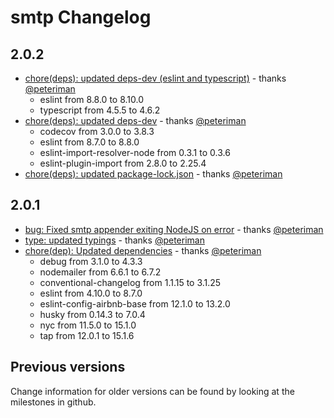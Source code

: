 # smtp Changelog

## 2.0.2

- [chore(deps): updated deps-dev (eslint and typescript)](https://github.com/log4js-node/smtp/pull/29) - thanks [@peteriman](https://github.com/peteriman)
  - eslint from 8.8.0 to 8.10.0
  - typescript from 4.5.5 to 4.6.2 
- [chore(deps): updated deps-dev](https://github.com/log4js-node/smtp/pull/28) - thanks [@peteriman](https://github.com/peteriman)
  - codecov from 3.0.0 to 3.8.3
  - eslint from 8.7.0 to 8.8.0
  - eslint-import-resolver-node from 0.3.1 to 0.3.6
  - eslint-plugin-import from 2.8.0 to 2.25.4
- [chore(deps): updated package-lock.json](https://github.com/log4js-node/smtp/pull/27) - thanks [@peteriman](https://github.com/peteriman)

## 2.0.1

- [bug: Fixed smtp appender exiting NodeJS on error](https://github.com/log4js-node/smtp/pull/20) - thanks [@peteriman](https://github.com/peteriman)
- [type: updated typings](https://github.com/log4js-node/smtp/pull/25) - thanks [@peteriman](https://github.com/peteriman)
- [chore(dep): Updated dependencies](https://github.com/log4js-node/smtp/pull/21) - thanks [@peteriman](https://github.com/peteriman)
  - debug from 3.1.0 to 4.3.3
  - nodemailer from 6.6.1 to 6.7.2
  - conventional-changelog from 1.1.15 to 3.1.25
  - eslint from 4.10.0 to 8.7.0
  - eslint-config-airbnb-base from 12.1.0 to 13.2.0
  - husky from 0.14.3 to 7.0.4
  - nyc from 11.5.0 to 15.1.0
  - tap from 12.0.1 to 15.1.6

## Previous versions

Change information for older versions can be found by looking at the milestones in github.
